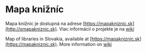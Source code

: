 # Mapa knižníc


Mapa knižníc je dostupná na adrese [https://mapakniznic.sk](http://smapakniznic.sk).
Viac informácií o projekte je na [wiki](https://github.com/Infolovec/mapakniznic.sk/wiki/O-projekte-Mapa-kni%C5%BEn%C3%ADc)

Map of libraries in Slovakia, available at [https://mapakniznic.sk](https://mapakniznic.sk).
More information on [wiki](https://github.com/Infolovec/mapakniznic.sk/wiki/O-projekte-Mapa-kni%C5%BEn%C3%ADc)
